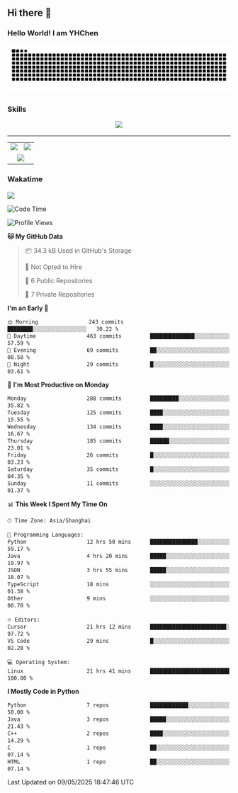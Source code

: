
## Hi there 👋

<!--
**YHChen0511/YHChen0511** is a ✨ _special_ ✨ repository because its `README.md` (this file) appears on your GitHub profile.

Here are some ideas to get you started:

- 🔭 I’m currently working on ...
- 🌱 I’m currently learning ...
- 👯 I’m looking to collaborate on ...
- 🤔 I’m looking for help with ...
- 💬 Ask me about ...
- 📫 How to reach me: ...
- 😄 Pronouns: ...
- ⚡ Fun fact: ...
-->
### Hello World!  I am YHChen

![](https://raw.githubusercontent.com/YHChen0511/YHChen0511/refs/heads/output/github-contribution-grid-snake.svg)

### Skills

<p align="center">
  <a href="https://skillicons.dev">
    <img src="https://skillicons.dev/icons?i=python,cpp,java,c,pytorch,git,docker,latex,mysql,linux,vscode" />
  </a>
</p>

---
<div align="center">
  <table style="width:100%;">
    <tr>
      <!-- 第一个图片 -->
      <td align="center">
        <img height='200' src="https://github-readme-stats.vercel.app/api?username=YHChen0511&show_icons=true" />
      </td>
      <!-- 第二个图片 -->
      <td align="center">
        <img height='200' src="https://github-readme-stats.vercel.app/api/top-langs/?username=YHChen0511&layout=compact" />
      </td>
    </tr>
    <!-- 第三个图片 -->
    <tr>
      <td colspan="2" align="center">
        <img height="220" src="https://github-readme-activity-graph.vercel.app/graph?username=YHChen0511&theme=github-compact&hide_border=true&area=true" />
      </td>
    </tr>
  </table>
</div>

### Wakatime
<img align="center" src="https://github-readme-stats.vercel.app/api/wakatime?username=YHChen0511&theme=transparent&hide_border=true&layout=compact&langs_count=20&range=last_30_days" />

<!--START_SECTION:waka-->
![Code Time](http://img.shields.io/badge/Code%20Time-217%20hrs%2041%20mins-blue)

![Profile Views](http://img.shields.io/badge/Profile%20Views-0-blue)

**🐱 My GitHub Data** 

> 📦 34.3 kB Used in GitHub's Storage 
 > 
> 🚫 Not Opted to Hire
 > 
> 📜 6 Public Repositories 
 > 
> 🔑 7 Private Repositories 
 > 
**I'm an Early 🐤** 

```text
🌞 Morning                243 commits         ████████░░░░░░░░░░░░░░░░░   30.22 % 
🌆 Daytime                463 commits         ██████████████░░░░░░░░░░░   57.59 % 
🌃 Evening                69 commits          ██░░░░░░░░░░░░░░░░░░░░░░░   08.58 % 
🌙 Night                  29 commits          █░░░░░░░░░░░░░░░░░░░░░░░░   03.61 % 
```
📅 **I'm Most Productive on Monday** 

```text
Monday                   288 commits         █████████░░░░░░░░░░░░░░░░   35.82 % 
Tuesday                  125 commits         ████░░░░░░░░░░░░░░░░░░░░░   15.55 % 
Wednesday                134 commits         ████░░░░░░░░░░░░░░░░░░░░░   16.67 % 
Thursday                 185 commits         ██████░░░░░░░░░░░░░░░░░░░   23.01 % 
Friday                   26 commits          █░░░░░░░░░░░░░░░░░░░░░░░░   03.23 % 
Saturday                 35 commits          █░░░░░░░░░░░░░░░░░░░░░░░░   04.35 % 
Sunday                   11 commits          ░░░░░░░░░░░░░░░░░░░░░░░░░   01.37 % 
```


📊 **This Week I Spent My Time On** 

```text
🕑︎ Time Zone: Asia/Shanghai

💬 Programming Languages: 
Python                   12 hrs 50 mins      ███████████████░░░░░░░░░░   59.17 % 
Java                     4 hrs 20 mins       █████░░░░░░░░░░░░░░░░░░░░   19.97 % 
JSON                     3 hrs 55 mins       █████░░░░░░░░░░░░░░░░░░░░   18.07 % 
TypeScript               18 mins             ░░░░░░░░░░░░░░░░░░░░░░░░░   01.38 % 
Other                    9 mins              ░░░░░░░░░░░░░░░░░░░░░░░░░   00.70 % 

🔥 Editors: 
Cursor                   21 hrs 12 mins      ████████████████████████░   97.72 % 
VS Code                  29 mins             █░░░░░░░░░░░░░░░░░░░░░░░░   02.28 % 

💻 Operating System: 
Linux                    21 hrs 41 mins      █████████████████████████   100.00 % 
```

**I Mostly Code in Python** 

```text
Python                   7 repos             ████████████░░░░░░░░░░░░░   50.00 % 
Java                     3 repos             █████░░░░░░░░░░░░░░░░░░░░   21.43 % 
C++                      2 repos             ████░░░░░░░░░░░░░░░░░░░░░   14.29 % 
C                        1 repo              ██░░░░░░░░░░░░░░░░░░░░░░░   07.14 % 
HTML                     1 repo              ██░░░░░░░░░░░░░░░░░░░░░░░   07.14 % 
```




 Last Updated on 09/05/2025 18:47:46 UTC
<!--END_SECTION:waka-->

